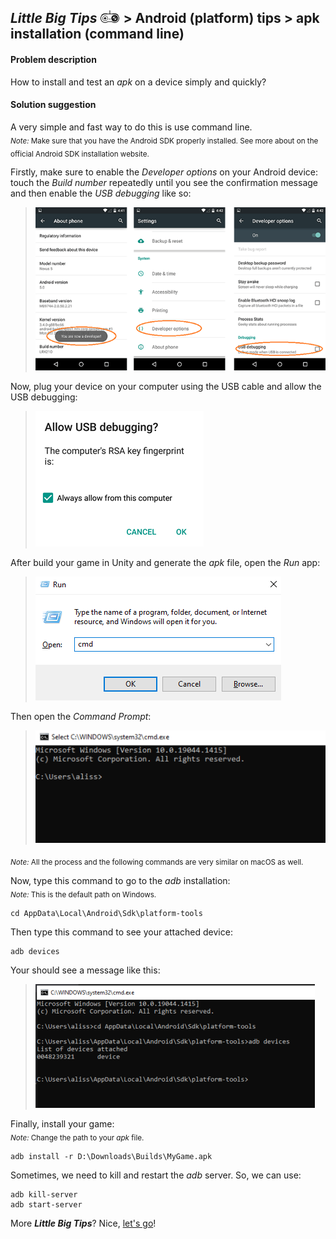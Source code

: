 ## _**Little Big Tips**_ ![Joystick](https://raw.githubusercontent.com/alissin/alissin.github.io/master/images/joystick.png) > Android (platform) tips > apk installation (command line)

#### Problem description
How to install and test an _apk_ on a device simply and quickly? 

#### Solution suggestion
A very simple and fast way to do this is use command line.<br/>
<sub>_Note:_ Make sure that you have the Android SDK properly installed. See more about on the official Android SDK installation website.</sub>

Firstly, make sure to enable the _Developer options_ on your Android device: touch the _Build number_ repeatedly until you see the confirmation message and then enable the _USB debugging_ like so:

> ![usb debugging](./usb-debugging.png)

Now, plug your device on your computer using the USB cable and allow the USB debugging:

> ![alow usb debug](./allow-usb-debug.png)

After build your game in Unity and generate the _apk_ file, open the _Run_ app:

> ![run](./run.png)

Then open the _Command Prompt_:

> ![cmd](./cmd.png)

<sub>_Note:_ All the process and the following commands are very similar on macOS as well.</sub>

Now, type this command to go to the _adb_ installation:<br/>
<sub>_Note:_ This is the default path on Windows.</sub>

```
cd AppData\Local\Android\Sdk\platform-tools
```

Then type this command to see your attached device:

```
adb devices
```

Your should see a message like this:

> ![adb devices](./adb-devices.png)

Finally, install your game:<br/>
<sub>_Note:_ Change the path to your _apk_ file.</sub>

```
adb install -r D:\Downloads\Builds\MyGame.apk
```

Sometimes, we need to kill and restart the _adb_ server. So, we can use:

```
adb kill-server
adb start-server
```

More _**Little Big Tips**_? Nice, [let's go](https://github.com/alissin/little-big-tips)!